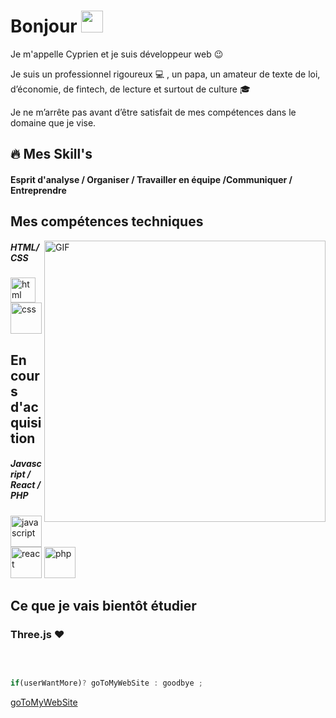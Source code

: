# Bonjour <img src="https://user-images.githubusercontent.com/94997340/163552023-879f6f4d-2445-452c-8172-eeaa3addc405.gif" width="35">


Je m'appelle Cyprien et je suis développeur web :wink:

Je suis  un professionnel rigoureux :computer: , un papa, un amateur de texte de loi, d’économie, de fintech, de lecture et surtout de culture :mortar_board:

Je ne m’arrête pas avant d’être satisfait de mes compétences dans le domaine que je vise.





## :fire: Mes Skill's

 #### Esprit d'analyse / Organiser / Travailler en équipe /Communiquer / Entreprendre

##  Mes compétences techniques
<img align="right" alt="GIF" src="https://user-images.githubusercontent.com/94997340/163558286-27617ea3-93f4-4665-972c-1db03a9d91a9.gif" width="450" />

##### HTML/CSS
<img  alt="html" src="https://user-images.githubusercontent.com/94997340/163558998-28322c35-33fa-4845-9a33-9b02a395d280.svg" width="40" />       <img alt="css" src="https://user-images.githubusercontent.com/94997340/163559017-c878d216-2bf5-4380-9e13-3edf5ed29f1f.svg" width="50" />




##  En cours d'acquisition 
##### Javascript / React / PHP
<img  alt="javascript" src="https://user-images.githubusercontent.com/94997340/163558960-9a601152-4391-436f-9e03-c3b4f2a194e8.svg" width="50" />     <img alt="react" src="https://user-images.githubusercontent.com/94997340/163558983-049646d4-04fc-4d42-bdfd-9c27aa13a540.svg" width="50" />     <img alt="php" src="https://user-images.githubusercontent.com/94997340/163558952-f29088a9-6f18-4612-9b73-2a9a75a075dd.svg" width="50" />


##  Ce que je vais bientôt étudier



### Three.js  :heart:

 <br/>
  


```javascript

if(userWantMore)? goToMyWebSite : goodbye ;
```
[goToMyWebSite](https://macandidaturechezoclock.fr)
